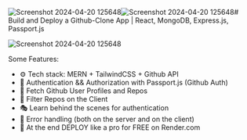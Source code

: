 ![Screenshot 2024-04-20 125648](https://github.com/Adityak47/github-clone/assets/97977777/99990f1c-ba04-4e8c-a925-dea8a1912f40)![Screenshot 2024-04-20 125648](https://github.com/Adityak47/github-clone/assets/97977777/11000ad9-8c4a-42f2-a89c-142e91380d02)# Build and Deploy a Github-Clone App | React, MongoDB, Express.js, Passport.js

![Screenshot 2024-04-20 125648](https://github.com/Adityak47/github-clone/assets/97977777/e40e26f4-6e5b-4923-b8d9-1d390220db43)


Some Features:

-   ⚙️ Tech stack: MERN + TailwindCSS + Github API
-   🔑 Authentication && Authorization with Passport.js (Github Auth)
-   👾 Fetch Github User Profiles and Repos
-   🚀 Filter Repos on the Client
-   🎭 Learn behind the scenes for authentication
-   🐛 Error handling (both on the server and on the client)
-   🎃 At the end DEPLOY like a pro for FREE on Render.com
